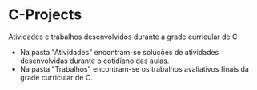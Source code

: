 # C-Projects
Atividades e trabalhos desenvolvidos durante a grade curricular de C

- Na pasta "Atividades" encontram-se soluções de atividades desenvolvidas durante o cotidiano das aulas.
- Na pasta "Trabalhos" encontram-se os trabalhos avaliativos finais da grade curricular de C.
